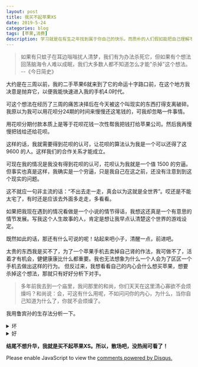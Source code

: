 ```yaml
---
layout: post
title: 我买不起苹果XS
date: 2019-5-24
categories: blog
tags: [苹果,消费]
description: 学习就是在有生之年找到属于你自己的快乐。而质朴的人们假如能把自己理解不了的事情看作是与己无关的事，那就好了。
---
```



>如果有只蚊子在耳边嗡嗡扰人清梦，我们有为办法杀死它，但如果有个想法回荡脑海令人难以成眠，我们大多数人都不知道怎么才能"杀掉"这个想法。
--《今日简史》

大约是在三周以前，我的二手苹果6就来到了它的命运十字路口前，在这个地方我决意是抛弃它，以便我能快速进入我的手机4.0时代。

可这个想法在经历了三周的痛苦决择后在今天被这个叫现实的东西打得支离破碎。我原以为我可以用花呗分24期的时间来慢慢还这笔钱的，可我却忽略一件事情。

用花呗分期付款本质上是等于花呗花钱一次性帮我把钱打给苹果公司。然后我再慢慢把钱给还给花呗。

这样的话，我就需要得到花呗的认可，让花呗的算法认为我是一个可以还得了这 9600 的人。这样我们的合作关系才能成立。

可现在我的情况是我没有得到花呗的认可，花呗认为我就是一个值 1500 的穷逼。但事实也真是这样，我确实是一个穷逼，只是我自己在这之前，还没有注意到到这个现实的问题。

这不就应一句非主流的话：“不出去走一走，真会以为这就是全世界”。哎还是不能太宅了，有时还是应该去外面多走走，多看看。

如果把我现在遇到的情况看做是一个小说的情节得话，我想这还真是一个有意思的情节发展。写我这个人生故事的人，肯定是想让我早点认清楚这个世界的游戏设定。

既然如此的话，那还有什么可说的呢！站起来吧小子，清醒一点，前进吧。

太贵的东西我是买不了，为了一个苹果手机去卖掉自己肾的作法，我可做不了，活着才有机会，健健康康比什么都重要。我也无法想象为什么一个人会为了区区一个手机去做出这样的行为。
但反过来，我想看看自己的内心会什么想买苹果，想要杀掉这个想法，那就只有好好分析下对手。

>多年前我去到一个庙里，我问那里的和尚，你们天天在这里清心寡欲不会烦燥吗？和尚说：会，可这有什么用呢，不如问问你的内心，为什么，当你自己知道为什么了，你就不会烦燥了。

我用鲁宾孙的生存法分析一下。

<details>
<summary> 坏</summary>

1）发热严重。

2）电池一次只能用一小时，就无没法再用。

3）全键盘输入模式下字母q和p的位置点击无效，删除点不了（可以打字但很费劲）

4）微信的+点不开（多功能菜单点不了，无法发图片、发启视频和语音通话、无法发红包、无法转账。）

</details>

<details>
<summary> 好</summary>

1)对我影响好像不大，因为我从不在手机上玩游戏，也很少在社交软件上和人聊天。

</details>

**结尾不想升华，我就是买不起苹果XS。所以，散场吧，没热闹可看了！**



<script id="dsq-count-scr" src="//huiweishijie.disqus.com/count.js" async></script>

<div id="disqus_thread"></div>
<script>

/**
*  RECOMMENDED CONFIGURATION VARIABLES: EDIT AND UNCOMMENT THE SECTION BELOW TO INSERT DYNAMIC VALUES FROM YOUR PLATFORM OR CMS.
*  LEARN WHY DEFINING THESE VARIABLES IS IMPORTANT: https://disqus.com/admin/universalcode/#configuration-variables*/
/*
var disqus_config = function () {
this.page.url = PAGE_URL;  // Replace PAGE_URL with your page's canonical URL variable
this.page.identifier = PAGE_IDENTIFIER; // Replace PAGE_IDENTIFIER with your page's unique identifier variable
};
*/
(function() { // DON'T EDIT BELOW THIS LINE
var d = document, s = d.createElement('script');
s.src = 'https://huiweishijie.disqus.com/embed.js';
s.setAttribute('data-timestamp', +new Date());
(d.head || d.body).appendChild(s);
})();
</script>
<noscript>Please enable JavaScript to view the <a href="https://disqus.com/?ref_noscript">comments powered by Disqus.</a></noscript>


